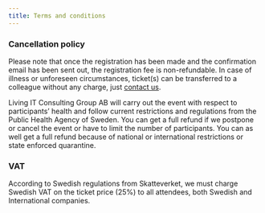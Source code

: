 ```yaml
---
title: Terms and conditions
---
```


### Cancellation policy
Please note that once the registration has been made and the confirmation email has been sent out, the registration fee is non-refundable. In case of illness or unforeseen circumstances, ticket(s) can be transferred to a colleague without any charge, just [contact us](mailto:myname@gmail.com).

Living IT Consulting Group AB will carry out the event with respect to participants’ health and follow current restrictions and regulations from the Public Health Agency of Sweden. You can get a full refund if we postpone or cancel the event or have to limit the number of participants. You can as well get a full refund because of national or international restrictions or state enforced quarantine.

### VAT
According to Swedish regulations from Skatteverket, we must charge Swedish VAT on the ticket price (25%) to all attendees, both Swedish and International companies.